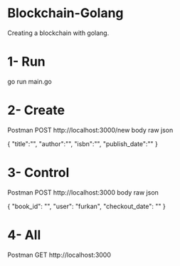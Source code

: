 # Blockchain-Golang
Creating a blockchain with golang.

# 1- Run
go run main.go

# 2- Create
Postman POST
http://localhost:3000/new
body
raw
json

{ "title":"",
  "author":"",
  "isbn":"",
  "publish_date":""
}

# 3- Control
Postman POST
http://localhost:3000
body
raw 
json

{
 "book_id": "",
 "user": "furkan",
 "checkout_date": ""
}

# 4- All
Postman GET
http://localhost:3000
